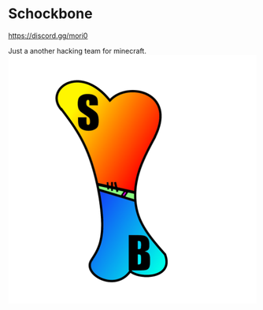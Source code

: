 # Schockbone
https://discord.gg/mori0

Just a another hacking team for minecraft.
<img src="https://raw.githubusercontent.com/EuGaming/Schockbone/gh-pages/logo1600x1600px.png" alt="schockbone">
